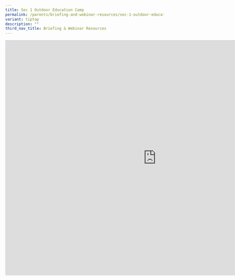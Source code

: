 ```yaml
---
title: Sec 1 Outdoor Education Camp
permalink: /parents/briefing-and-webinar-resources/sec-1-outdoor-education-camp/
variant: tiptap
description: ""
third_nav_title: Briefing & Webinar Resources
---
```

<div class="iframe-wrapper">
<iframe height="749" width="960" allowfullscreen="true" frameborder="0" src="https://docs.google.com/presentation/d/e/2PACX-1vQDxfWW4ru2ahenOlqOa66yGELDvt6G5aBOi4dfjT-ZNnxADD16Mt_jeYcCIgDPhw/pubembed?start=false&amp;loop=false&amp;delayms=3000"></iframe>
</div>
<p></p>